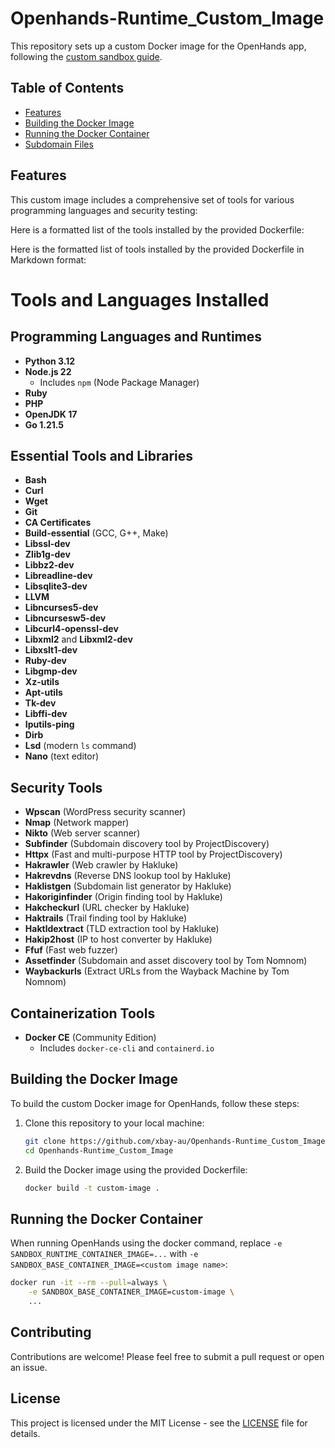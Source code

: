

# Openhands-Runtime_Custom_Image

This repository sets up a custom Docker image for the OpenHands app, following the [custom sandbox guide](https://docs.all-hands.dev/usage/how-to/custom-sandbox-guide).

## Table of Contents
- [Features](#features)
- [Building the Docker Image](#building-the-docker-image)
- [Running the Docker Container](#running-the-docker-container)
- [Subdomain Files](#subdomain-files)

## Features

This custom image includes a comprehensive set of tools for various programming languages and security testing:

Here is a formatted list of the tools installed by the provided Dockerfile:

Here is the formatted list of tools installed by the provided Dockerfile in Markdown format:

# Tools and Languages Installed

## Programming Languages and Runtimes

- **Python 3.12**
- **Node.js 22**
  - Includes `npm` (Node Package Manager)
- **Ruby**
- **PHP**
- **OpenJDK 17**
- **Go 1.21.5**

## Essential Tools and Libraries

- **Bash**
- **Curl**
- **Wget**
- **Git**
- **CA Certificates**
- **Build-essential** (GCC, G++, Make)
- **Libssl-dev**
- **Zlib1g-dev**
- **Libbz2-dev**
- **Libreadline-dev**
- **Libsqlite3-dev**
- **LLVM**
- **Libncurses5-dev**
- **Libncursesw5-dev**
- **Libcurl4-openssl-dev**
- **Libxml2** and **Libxml2-dev**
- **Libxslt1-dev**
- **Ruby-dev**
- **Libgmp-dev**
- **Xz-utils**
- **Apt-utils**
- **Tk-dev**
- **Libffi-dev**
- **Iputils-ping**
- **Dirb**
- **Lsd** (modern `ls` command)
- **Nano** (text editor)

## Security Tools

- **Wpscan** (WordPress security scanner)
- **Nmap** (Network mapper)
- **Nikto** (Web server scanner)
- **Subfinder** (Subdomain discovery tool by ProjectDiscovery)
- **Httpx** (Fast and multi-purpose HTTP tool by ProjectDiscovery)
- **Hakrawler** (Web crawler by Hakluke)
- **Hakrevdns** (Reverse DNS lookup tool by Hakluke)
- **Haklistgen** (Subdomain list generator by Hakluke)
- **Hakoriginfinder** (Origin finding tool by Hakluke)
- **Hakcheckurl** (URL checker by Hakluke)
- **Haktrails** (Trail finding tool by Hakluke)
- **Haktldextract** (TLD extraction tool by Hakluke)
- **Hakip2host** (IP to host converter by Hakluke)
- **Ffuf** (Fast web fuzzer)
- **Assetfinder** (Subdomain and asset discovery tool by Tom Nomnom)
- **Waybackurls** (Extract URLs from the Wayback Machine by Tom Nomnom)

## Containerization Tools

- **Docker CE** (Community Edition)
  - Includes `docker-ce-cli` and `containerd.io`

## Building the Docker Image

To build the custom Docker image for OpenHands, follow these steps:

1. Clone this repository to your local machine:
   ```bash
   git clone https://github.com/xbay-au/Openhands-Runtime_Custom_Image.git
   cd Openhands-Runtime_Custom_Image
   ```

2. Build the Docker image using the provided Dockerfile:
   ```bash
   docker build -t custom-image .
   ```

## Running the Docker Container

When running OpenHands using the docker command, replace `-e SANDBOX_RUNTIME_CONTAINER_IMAGE=...` with `-e SANDBOX_BASE_CONTAINER_IMAGE=<custom image name>`:

```bash
docker run -it --rm --pull=always \
    -e SANDBOX_BASE_CONTAINER_IMAGE=custom-image \
    ...
```


## Contributing

Contributions are welcome! Please feel free to submit a pull request or open an issue.

## License

This project is licensed under the MIT License - see the [LICENSE](https://github.com/xbay-au/Openhands-custom-image/blob/main/LICENSE) file for details.

